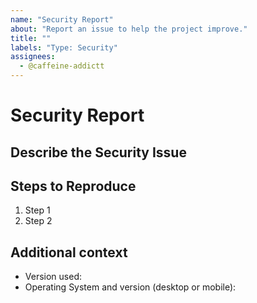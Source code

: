 ```yaml
---
name: "Security Report"
about: "Report an issue to help the project improve."
title: ""
labels: "Type: Security"
assignees:
  - @caffeine-addictt
---
```


<!--
Oh, hi there! 😄

To expedite issue processing, please search open and
closed issues before submitting a new one.

===== READ CAREFULLY =====

If this security report includes PII (Personally Identifiable Information)
or SPII (Sensitive Personal Identifiable Information), please do not post it
here and directly contact us.
-->

# Security Report

## Describe the Security Issue

<!--
A clear and concise description of the security issue
-->

## Steps to Reproduce

<!--
Provide a link to a live example,
or an unambiguous set of steps to reproduce this bug.
-->

1. Step 1
2. Step 2

## Additional context

<!--
Include as many relevant details about the environment you experienced the bug in
-->

- Version used:
- Operating System and version (desktop or mobile):
